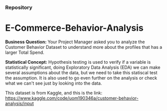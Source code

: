 ### Repository

# E-Commerce-Behavior-Analysis
**Business Question:** Your Project Manager asked you to analyze the Customer Behavior Dataset to understand more about the profiles that has a larger Total Spend.

**Statistical Concept:** Hypothesis testing is used to verify if a variable is statistically significant, doing Exploratory Data Analysis (EDA) we can make several assumptions about the data, but we need to take this statiscal test the assumption. It is also used to go even further on the analysis or check what we can't see just by looking into the data.
 
This dataset is from Kaggle, and this is the link: https://www.kaggle.com/code/uom190346a/customer-behavior-analysis/input
